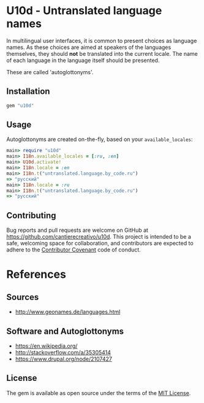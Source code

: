 # U10d - Untranslated language names

In multilingual user interfaces, it is common to present choices as language
names.
As these choices are aimed at speakers of the languages themselves, they should
**not** be translated into the current locale. The name of each language
in the language itself should be presented.

These are called 'autoglottonyms'.

## Installation

```ruby
gem "u10d"
```

## Usage

Autoglottonyms are created on-the-fly, based on your `available_locales`:

```ruby
main> require "u10d"
main> I18n.available_locales = [:ru, :en]
main> U10d.activate!
main> I18n.locale = :en
main> I18n.t("untranslated.language.by_code.ru")
=> "русский"
main> I18n.locale = :ru
main> I18n.t("untranslated.language.by_code.ru")
=> "русский"
```

## Contributing

Bug reports and pull requests are welcome on GitHub at
https://github.com/cantierecreativo/u10d.
This project is intended to be a safe, welcoming space for collaboration, and
contributors are expected to adhere to the
[Contributor Covenant](http://contributor-covenant.org) code of conduct.

# References

## Sources

* http://www.geonames.de/languages.html

## Software and Autoglottonyms

* https://en.wikipedia.org/
* http://stackoverflow.com/a/35305414
* https://www.drupal.org/node/2107427

## License

The gem is available as open source under the terms of the [MIT License](http://opensource.org/licenses/MIT).

